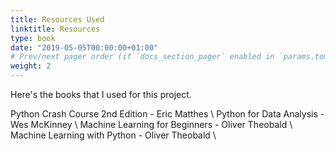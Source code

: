 ```yaml
---
title: Resources Used
linktitle: Resources
type: book
date: "2019-05-05T00:00:00+01:00"
# Prev/next pager order (if `docs_section_pager` enabled in `params.toml`)
weight: 2
---
```


Here's the books that I used for this project. 

Python Crash Course 2nd Edition - Eric Matthes \\ 
Python for Data Analysis - Wes McKinney \\
Machine Learning for Beginners - Oliver Theobald \\
Machine Learning with Python - Oliver Theobald \\
